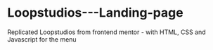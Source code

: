 # Loopstudios---Landing-page
Replicated Loopstudios from frontend mentor - with HTML, CSS and Javascript for the menu 
